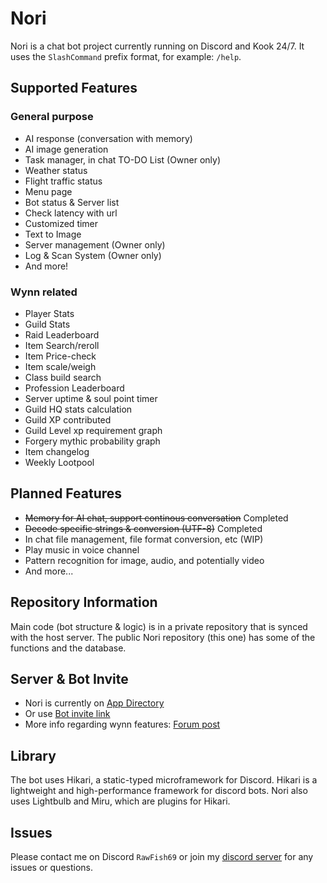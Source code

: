 # Nori

Nori is a chat bot project currently running on Discord and Kook 24/7. It uses the `SlashCommand` prefix format, for example: `/help`.

## Supported Features

### General purpose
- AI response (conversation with memory)
- AI image generation
- Task manager, in chat TO-DO List (Owner only)
- Weather status
- Flight traffic status
- Menu page
- Bot status & Server list
- Check latency with url
- Customized timer
- Text to Image
- Server management (Owner only)
- Log & Scan System (Owner only)
- And more!

### Wynn related
- Player Stats
- Guild Stats
- Raid Leaderboard 
- Item Search/reroll
- Item Price-check
- Item scale/weigh
- Class build search 
- Profession Leaderboard
- Server uptime & soul point timer
- Guild HQ stats calculation
- Guild XP contributed
- Guild Level xp requirement graph
- Forgery mythic probability graph
- Item changelog
- Weekly Lootpool


## Planned Features
- ~~Memory for AI chat, support continous conversation~~ Completed
- ~~Decode specific strings & conversion (UTF-8)~~ Completed
- In chat file management, file format conversion, etc (WIP)
- Play music in voice channel
- Pattern recognition for image, audio, and potentially video
- And more...

## Repository Information

Main code (bot structure & logic) is in a private repository that is synced with the host server. The public Nori repository (this one) has some of the functions and the database.

## Server & Bot Invite

- Nori is currently on [App Directory](https://discord.com/application-directory/873677970928193568)
- Or use [Bot invite link](https://discord.com/api/oauth2/authorize?client_id=873677970928193568&permissions=311385246784&scope=bot)
- More info regarding wynn features: [Forum post](https://forums.wynncraft.com/threads/nori-wynn-utility-bot-on-discord.308524/)

## Library

The bot uses Hikari, a static-typed microframework for Discord. Hikari is a lightweight and high-performance framework for discord bots. Nori also uses Lightbulb and Miru, which are plugins for Hikari.

## Issues

Please contact me on Discord `RawFish69` or join my [discord server](https://discord.gg/tU7eaKAWb2) for any issues or questions.
